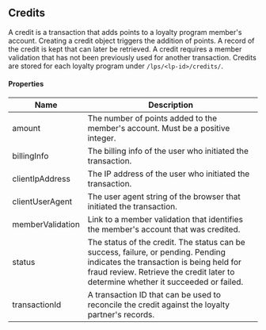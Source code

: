 ## Credits

A credit is a transaction that adds points to a loyalty program member's account. Creating a credit object triggers the addition of points. A record of the credit is kept that can later be retrieved. A credit requires a member validation that has not been previously used for another transaction. Credits are stored for each loyalty program under `/lps/<lp-id>/credits/`.

#### Properties

<table>
    <thead>
        <tr>
            <th>Name</th>
            <th>Description</th>
        </tr>
    </thead>
    <tbody>
        <tr>
            <td>amount</td>
            <td>The number of points added to the member's account. Must be a positive integer.</td>
        </tr>
        <tr>
            <td>billingInfo</td>
            <td>The billing info of the user who initiated the transaction.</td>
        </tr>
        <tr>
            <td>clientIpAddress</td>
            <td>The IP address of the user who initiated the transaction.</td>
        </tr>
        <tr>
            <td>clientUserAgent</td>
            <td>The user agent string of the browser that initiated the transaction.</td>
        </tr>
        <tr>
            <td>memberValidation</td>
            <td>Link to a member validation that identifies the member's account that was credited.</td>
        </tr>
        <tr>
            <td>status</td>
            <td>The status of the credit. The status can be success, failure, or pending. Pending indicates the transaction is being held for fraud review. Retrieve the credit later to determine whether it succeeded or failed.</td>
        </tr>
        <tr>
            <td>transactionId</td>
            <td>A transaction ID that can be used to reconcile the credit against the loyalty partner's records.</td>
        </tr>
    </tbody>
</table>














